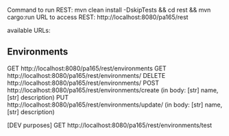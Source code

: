 Command to run REST: mvn clean install -DskipTests && cd rest && mvn cargo:run
URL to access  REST: http://localhost:8080/pa165/rest

available URLs:

## Environments
GET http://localhost:8080/pa165/rest/environments
GET http://localhost:8080/pa165/rest/environments/<id>
DELETE http://localhost:8080/pa165/rest/environments/<id>
POST http://localhost:8080/pa165/rest/environments/create (in body: [str] name, [str] description)
PUT http://localhost:8080/pa165/rest/environments/update/<id> (in body: [str] name, [str] description)

[DEV purposes]
GET http://localhost:8080/pa165/rest/environments/test

